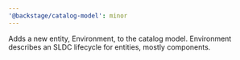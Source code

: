 ```yaml
---
'@backstage/catalog-model': minor
---
```


Adds a new entity, Environment, to the catalog model. Environment describes an SLDC lifecycle for entities, mostly components.
